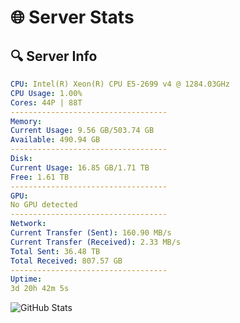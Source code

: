 # 🌐 Server Stats
## 🔍 Server Info
```yaml
CPU: Intel(R) Xeon(R) CPU E5-2699 v4 @ 1284.03GHz
CPU Usage: 1.00%
Cores: 44P | 88T
-----------------------------------
Memory:
Current Usage: 9.56 GB/503.74 GB
Available: 490.94 GB
-----------------------------------
Disk:
Current Usage: 16.85 GB/1.71 TB
Free: 1.61 TB
-----------------------------------
GPU:
No GPU detected
-----------------------------------
Network:
Current Transfer (Sent): 160.90 MB/s
Current Transfer (Received): 2.33 MB/s
Total Sent: 36.48 TB
Total Received: 807.57 GB
-----------------------------------
Uptime:
3d 20h 42m 5s
```
![GitHub Stats](https://img.shields.io/badge/Updated-2025-02-11_19:25:23-blue)